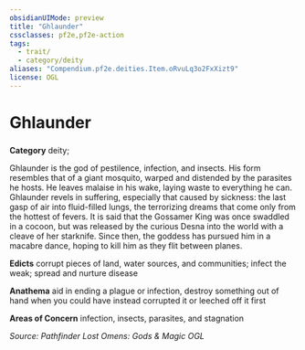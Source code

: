 ```yaml
---
obsidianUIMode: preview
title: "Ghlaunder"
cssclasses: pf2e,pf2e-action
tags:
  - trait/
  - category/deity
aliases: "Compendium.pf2e.deities.Item.oRvuLq3o2FxXizt9"
license: OGL
---
```

# Ghlaunder

### 

**Category** deity; 




Ghlaunder is the god of pestilence, infection, and insects. His form resembles that of a giant mosquito, warped and distended by the parasites he hosts. He leaves malaise in his wake, laying waste to everything he can. Ghlaunder revels in suffering, especially that caused by sickness: the last gasp of air into fluid-filled lungs, the terrorizing dreams that come only from the hottest of fevers. It is said that the Gossamer King was once swaddled in a cocoon, but was released by the curious Desna into the world with a cleave of her starknife. Since then, the goddess has pursued him in a macabre dance, hoping to kill him as they flit between planes.

**Edicts** corrupt pieces of land, water sources, and communities; infect the weak; spread and nurture disease

**Anathema** aid in ending a plague or infection, destroy something out of hand when you could have instead corrupted it or leeched off it first

**Areas of Concern** infection, insects, parasites, and stagnation

*Source: Pathfinder Lost Omens: Gods & Magic*
*OGL*